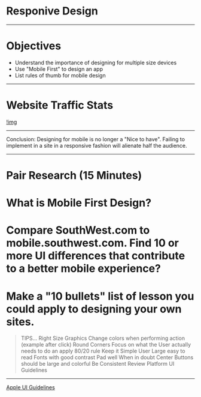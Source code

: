 # Responive Design

---

# Objectives
- Understand the importance of designing for multiple size devices
- Use "Mobile First" to design an app
- List rules of thumb for mobile design

---

# Website Traffic Stats

[!img](img/stats.png)

---

Conclusion: Designing for mobile is no longer a "Nice to have".  Failing to implement in a site in a responsive fashion will alienate half the audience.

---

# Pair Research (15 Minutes)
# What is Mobile First Design?
# Compare SouthWest.com to mobile.southwest.com. Find 10 or more UI differences that contribute to a better mobile experience?
# Make a "10 bullets" list of lesson you could apply to designing your own sites.

> TIPS...
> Right Size Graphics
> Change colors when performing action (example after click)
> Round Corners
> Focus on what the User actually needs to do an apply 80/20 rule
> Keep it Simple
> User Large easy to read Fonts with good contrast
> Pad well
> When in doubt Center
> Buttons should be large and colorful
> Be Consistent
> Review Platform UI Guidelines

---
[Apple UI Guidelines](https://developer.apple.com/design/tips/)

